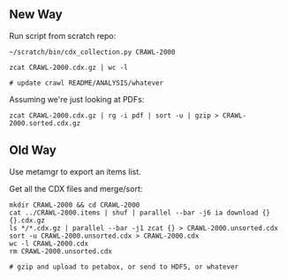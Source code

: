 
## New Way

Run script from scratch repo:

    ~/scratch/bin/cdx_collection.py CRAWL-2000

    zcat CRAWL-2000.cdx.gz | wc -l

    # update crawl README/ANALYSIS/whatever

Assuming we're just looking at PDFs:

    zcat CRAWL-2000.cdx.gz | rg -i pdf | sort -u | gzip > CRAWL-2000.sorted.cdx.gz

## Old Way

Use metamgr to export an items list.

Get all the CDX files and merge/sort:

    mkdir CRAWL-2000 && cd CRAWL-2000
    cat ../CRAWL-2000.items | shuf | parallel --bar -j6 ia download {} {}.cdx.gz
    ls */*.cdx.gz | parallel --bar -j1 zcat {} > CRAWL-2000.unsorted.cdx
    sort -u CRAWL-2000.unsorted.cdx > CRAWL-2000.cdx
    wc -l CRAWL-2000.cdx
    rm CRAWL-2000.unsorted.cdx

    # gzip and upload to petabox, or send to HDFS, or whatever
